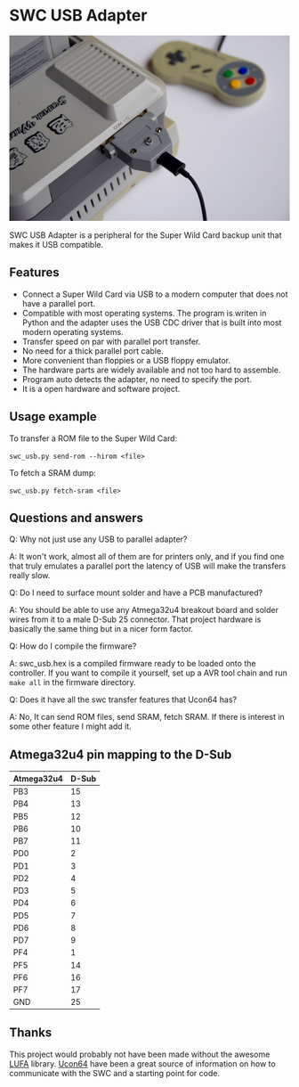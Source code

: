SWC USB Adapter
===============
![alt text](./usb_adapter.jpg "SWC USB Adapter")

SWC USB Adapter is a peripheral for the Super Wild Card backup unit that makes it USB compatible.


Features
--------
* Connect a Super Wild Card via USB to a modern computer that does not have a parallel port.
* Compatible with most operating systems. The program is writen in Python and the adapter uses the USB CDC driver that is built into most modern operating systems.
* Transfer speed on par with parallel port transfer.
* No need for a thick parallel port cable.
* More convenient than floppies or a USB floppy emulator.
* The hardware parts are widely available and not too hard to assemble.
* Program auto detects the adapter, no need to specify the port.
* It is a open hardware and software project.


Usage example
-------------

To transfer a ROM file to the Super Wild Card:

`swc_usb.py send-rom --hirom <file>`

To fetch a SRAM dump:

`swc_usb.py fetch-sram <file>`


Questions and answers
----------------------
Q: Why not just use any USB to parallel adapter?

A: It won't work, almost all of them are for printers only, and if you find one that truly emulates a parallel port the latency of USB will make the transfers really slow.

Q: Do I need to surface mount solder and have a PCB manufactured?

A: You should be able to use any Atmega32u4 breakout board and solder wires from it to a male D-Sub 25 connector. That project hardware is basically the same thing but in a nicer form factor.

Q: How do I compile the firmware?

A: swc_usb.hex is a compiled firmware ready to be loaded onto the controller. If you want to compile it yourself, set up a AVR tool chain and run `make all` in the firmware directory.

Q: Does it have all the swc transfer features that Ucon64 has?

A: No, It can send ROM files, send SRAM, fetch SRAM. If there is interest in some other feature I might add it.  


Atmega32u4 pin mapping to the D-Sub
-----------------------------------

| Atmega32u4 | D-Sub |
|------------|-------|
| PB3        | 15    |
| PB4        | 13    |
| PB5        | 12    |
| PB6        | 10    |
| PB7        | 11    |
| PD0        | 2     |
| PD1        | 3     |
| PD2        | 4     |
| PD3        | 5     |
| PD4        | 6     |
| PD5        | 7     |
| PD6        | 8     |
| PD7        | 9     |
| PF4        | 1     |
| PF5        | 14    |
| PF6        | 16    |
| PF7        | 17    |
| GND        | 25    |
	 

Thanks
------
This project would probably not have been made without the awesome [LUFA](http://www.fourwalledcubicle.com/LUFA.php) library. [Ucon64](http://ucon64.sourceforge.net/) have been a great source of information on how to communicate with the SWC and a starting point for code.
